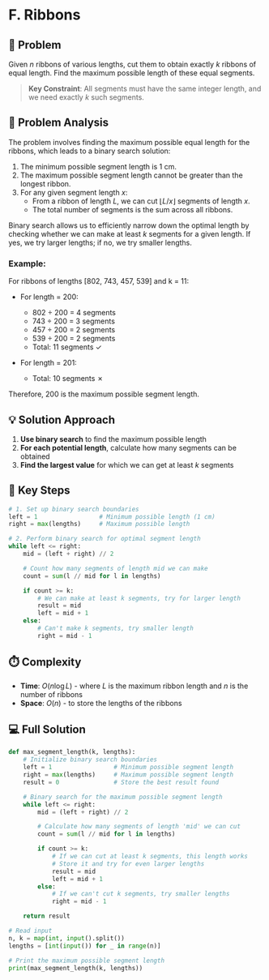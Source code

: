 # F. Ribbons

## 📝 Problem

Given $n$ ribbons of various lengths, cut them to obtain exactly $k$ ribbons of equal length. Find the maximum possible length of these equal segments.

> **Key Constraint**: All segments must have the same integer length, and we need exactly $k$ such segments.

## 🧠 Problem Analysis

The problem involves finding the maximum possible equal length for the ribbons, which leads to a binary search solution:

1. The minimum possible segment length is 1 cm.
2. The maximum possible segment length cannot be greater than the longest ribbon.
3. For any given segment length $x$:
   - From a ribbon of length $L$, we can cut $\lfloor L/x \rfloor$ segments of length $x$.
   - The total number of segments is the sum across all ribbons.

Binary search allows us to efficiently narrow down the optimal length by checking whether we can make at least $k$ segments for a given length. If yes, we try larger lengths; if no, we try smaller lengths.

### Example:

For ribbons of lengths [802, 743, 457, 539] and k = 11:

- For length = 200:

  - 802 ÷ 200 = 4 segments
  - 743 ÷ 200 = 3 segments
  - 457 ÷ 200 = 2 segments
  - 539 ÷ 200 = 2 segments
  - Total: 11 segments ✓

- For length = 201:
  - Total: 10 segments ✗

Therefore, 200 is the maximum possible segment length.

## 💡 Solution Approach

1. **Use binary search** to find the maximum possible length
2. **For each potential length**, calculate how many segments can be obtained
3. **Find the largest value** for which we can get at least $k$ segments

## 🔑 Key Steps

```python
# 1. Set up binary search boundaries
left = 1                 # Minimum possible length (1 cm)
right = max(lengths)     # Maximum possible length

# 2. Perform binary search for optimal segment length
while left <= right:
    mid = (left + right) // 2

    # Count how many segments of length mid we can make
    count = sum(l // mid for l in lengths)

    if count >= k:
        # We can make at least k segments, try for larger length
        result = mid
        left = mid + 1
    else:
        # Can't make k segments, try smaller length
        right = mid - 1
```

## ⏱️ Complexity

- **Time**: $O(n \log L)$ - where $L$ is the maximum ribbon length and $n$ is the number of ribbons
- **Space**: $O(n)$ - to store the lengths of the ribbons

## 💻 Full Solution

```python
def max_segment_length(k, lengths):
    # Initialize binary search boundaries
    left = 1                 # Minimum possible segment length
    right = max(lengths)     # Maximum possible segment length
    result = 0               # Store the best result found

    # Binary search for the maximum possible segment length
    while left <= right:
        mid = (left + right) // 2

        # Calculate how many segments of length 'mid' we can cut
        count = sum(l // mid for l in lengths)

        if count >= k:
            # If we can cut at least k segments, this length works
            # Store it and try for even larger lengths
            result = mid
            left = mid + 1
        else:
            # If we can't cut k segments, try smaller lengths
            right = mid - 1

    return result

# Read input
n, k = map(int, input().split())
lengths = [int(input()) for _ in range(n)]

# Print the maximum possible segment length
print(max_segment_length(k, lengths))
```
